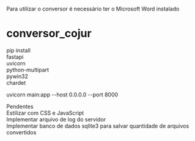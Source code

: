 Para utilizar o conversor é necessário ter o Microsoft Word instalado
# conversor_cojur
pip install  
fastapi  
uvicorn  
python-multipart  
pywin32  
chardet

uvicorn main:app --host 0.0.0.0 --port 8000

Pendentes  
Estilizar com CSS e JavaScript  
Implementar arquivo de log do servidor  
Implementar banco de dados sqlite3 para salvar quantidade de arquivos convertidos
